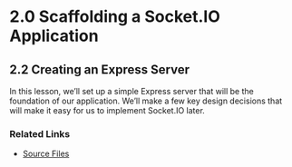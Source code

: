 # 2.0 Scaffolding a Socket.IO Application

## 2.2 Creating an Express Server

In this lesson, we’ll set up a simple Express server that will be the foundation of our application. We’ll make a few key design decisions that will make it easy for us to implement Socket.IO later.

### Related Links

- [Source Files](https://github.com/tutsplus/connect-the-web-with-websockets/tree/express-scaffolded)
